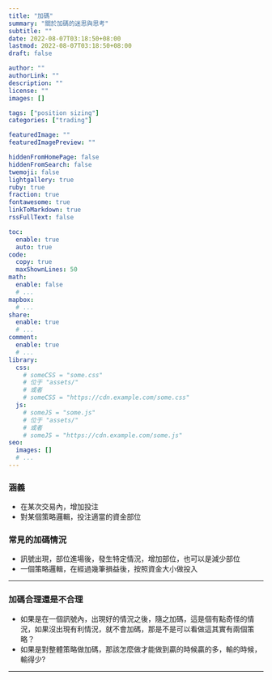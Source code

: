 ```yaml
---
title: "加碼"
summary: "關於加碼的迷思與思考"
subtitle: ""
date: 2022-08-07T03:18:50+08:00
lastmod: 2022-08-07T03:18:50+08:00
draft: false

author: ""
authorLink: ""
description: ""
license: ""
images: []

tags: ["position sizing"]
categories: ["trading"]

featuredImage: ""
featuredImagePreview: ""

hiddenFromHomePage: false
hiddenFromSearch: false
twemoji: false
lightgallery: true
ruby: true
fraction: true
fontawesome: true
linkToMarkdown: true
rssFullText: false

toc:
  enable: true
  auto: true
code:
  copy: true
  maxShownLines: 50
math:
  enable: false
  # ...
mapbox:
  # ...
share:
  enable: true
  # ...
comment:
  enable: true
  # ...
library:
  css:
    # someCSS = "some.css"
    # 位于 "assets/"
    # 或者
    # someCSS = "https://cdn.example.com/some.css"
  js:
    # someJS = "some.js"
    # 位于 "assets/"
    # 或者
    # someJS = "https://cdn.example.com/some.js"
seo:
  images: []
  # ...
---
```


### 涵義
- 在某次交易內，增加投注
- 對某個策略邏輯，投注適當的資金部位

### 常見的加碼情況

- 訊號出現，部位進場後，發生特定情況，增加部位，也可以是減少部位
- 一個策略邏輯，在經過幾筆損益後，按照資金大小做投入

---

### 加碼合理還是不合理
- 如果是在一個訊號內，出現好的情況之後，隨之加碼，這是個有點奇怪的情況，如果沒出現有利情況，就不會加碼，那是不是可以看做這其實有兩個策略？
- 如果是對整體策略做加碼，那該怎麼做才能做到贏的時候贏的多，輸的時候，輸得少?

---